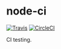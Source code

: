 # node-ci

[![Travis](https://travis-ci.org/janisto/node-ci.svg?branch=master)](https://travis-ci.org/janisto/node-ci)
[![CircleCI](https://circleci.com/gh/janisto/node-ci/tree/master.svg?style=shield)](https://circleci.com/gh/janisto/node-ci/tree/master)

CI testing.
